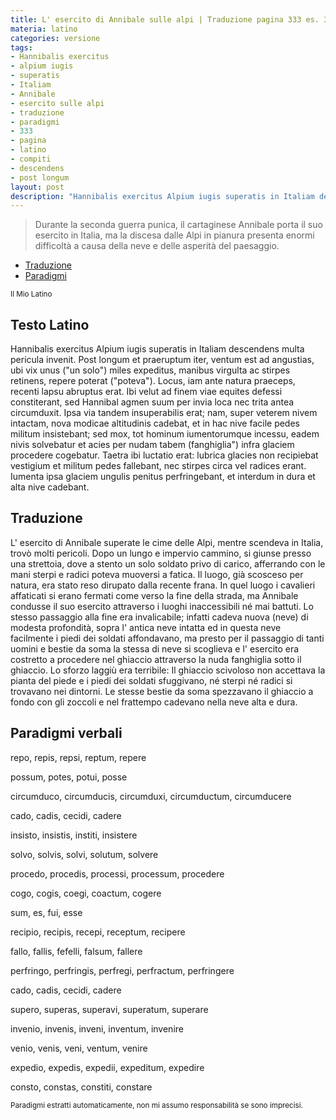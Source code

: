 ```yaml
---
title: L' esercito di Annibale sulle alpi | Traduzione pagina 333 es. 33 con paradigmi
materia: latino
categories: versione
tags:
- Hannibalis exercitus
- alpium iugis
- superatis
- Italiam
- Annibale
- esercito sulle alpi
- traduzione
- paradigmi
- 333
- pagina
- latino
- compiti
- descendens
- post longum
layout: post
description: "Hannibalis exercitus Alpium iugis superatis in Italiam descendens multa pericula invenit. Traduzione versione dal latino a pagina 333."
---
```


> Durante la seconda guerra punica, il cartaginese Annibale porta il suo esercito in Italia, ma la discesa dalle Alpi in pianura presenta enormi difficoltà a causa della neve e delle asperità del paesaggio. 

- [Traduzione](#traduzione)
- [Paradigmi](#paradigmi)


<sub> Il Mio Latino </sub>

## Testo Latino

Hannibalis exercitus Alpium iugis superatis in Italiam descendens multa pericula invenit. Post longum et praeruptum iter, ventum est ad angustias, ubi vix unus ("un solo") miles expeditus, manibus virgulta ac stirpes retinens, repere poterat ("poteva"). Locus, iam ante natura praeceps, recenti lapsu abruptus erat. Ibi velut ad finem viae equites defessi constiterant, sed Hannibal agmen suum per invia loca nec trita antea circumduxit. Ipsa via tandem insuperabilis erat; nam, super veterem nivem intactam, nova modicae altitudinis cadebat, et in hac nive facile pedes militum insistebant; sed mox, tot hominum iumentorumque incessu, eadem nivis solvebatur et acies per nudam tabem (fanghiglia") infra glaciem procedere cogebatur. Taetra ibi luctatio erat: lubrica glacies non recipiebat vestigium et militum pedes fallebant, nec stirpes circa vel radices erant. Iumenta ipsa glaciem ungulis penitus perfringebant, et interdum in dura et alta nive cadebant.

## Traduzione <a name="traduzione">

L' esercito di Annibale superate le cime delle Alpi, mentre scendeva in Italia, trovò molti pericoli. Dopo un lungo e impervio cammino, si giunse presso una strettoia, dove a stento un solo soldato privo di carico, afferrando con le mani sterpi e radici poteva muoversi a fatica. Il luogo, già scosceso per natura, era stato reso dirupato dalla recente frana. In quel luogo i cavalieri affaticati si erano fermati come verso la fine della strada, ma Annibale condusse il suo esercito attraverso i luoghi inaccessibili né mai battuti. Lo stesso passaggio alla fine era invalicabile; infatti cadeva nuova (neve) di modesta profondità,  sopra l' antica neve intatta ed in questa neve facilmente i piedi dei soldati affondavano, ma presto per il passaggio di tanti uomini e bestie da soma la stessa di neve si scoglieva e l' esercito era costretto a procedere nel ghiaccio attraverso la nuda fanghiglia sotto il ghiaccio. Lo sforzo laggiù era terribile: Il ghiaccio scivoloso non accettava la pianta del piede e i piedi dei soldati sfuggivano, né sterpi né radici si trovavano nei dintorni. Le stesse bestie da soma spezzavano il ghiaccio a fondo con gli zoccoli e nel frattempo cadevano nella neve alta e dura.


## Paradigmi verbali<a name="paradigmi">

repo, repis, repsi, reptum, repere

possum, potes, potui, posse

circumduco, circumducis, circumduxi, circumductum, circumducere

cado, cadis, cecidi, cadere

insisto, insistis, institi, insistere

solvo, solvis, solvi, solutum, solvere

procedo, procedis, processi, processum, procedere

cogo, cogis, coegi, coactum, cogere

sum, es, fui, esse

recipio, recipis, recepi, receptum, recipere

fallo, fallis, fefelli, falsum, fallere

perfringo, perfringis, perfregi, perfractum, perfringere

cado, cadis, cecidi, cadere

supero, superas, superavi, superatum, superare

invenio, invenis, inveni, inventum, invenire

venio, venis, veni, ventum, venire

expedio, expedis, expedii, expeditum, expedire

consto, constas, constiti, constare

<div class="nottoprint"><sub>Paradigmi estratti automaticamente, non mi assumo responsabilità se sono imprecisi.</sub></div>
